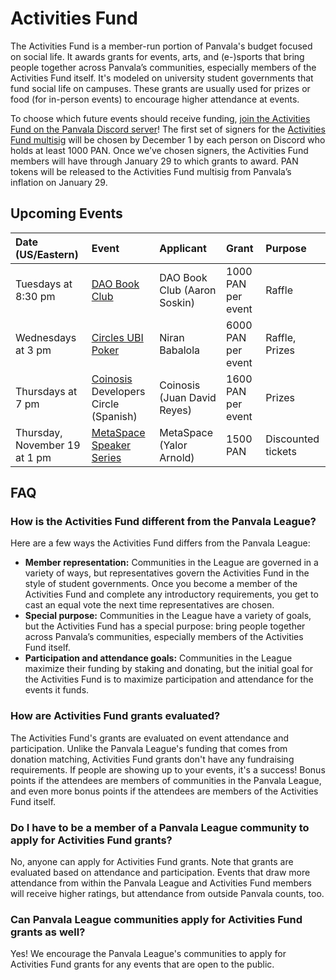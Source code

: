# Activities Fund

The Activities Fund is a member-run portion of Panvala's budget focused on social life. It awards grants for events, arts, and \(e-\)sports that bring people together across Panvala’s communities, especially members of the Activities Fund itself. It's modeled on university student governments that fund social life on campuses. These grants are usually used for prizes or food \(for in-person events\) to encourage higher attendance at events.

To choose which future events should receive funding, [join the Activities Fund on the Panvala Discord server](https://discord.gg/yZmYZbf)! The first set of signers for the [Activities Fund multisig](https://gnosis-safe.io/app/#/safes/0xe44f10A925411A3a0086E5EDba8A4399C6F75ad6/transactions) will be chosen by December 1 by each person on Discord who holds at least 1000 PAN. Once we’ve chosen signers, the Activities Fund members will have through January 29 to which grants to award. PAN tokens will be released to the Activities Fund multisig from Panvala’s inflation on January 29.

## Upcoming Events

| Date \(US/Eastern\) | Event | Applicant | Grant | Purpose |
| :--- | :--- | :--- | :--- | :--- |
| Tuesdays at 8:30 pm | [DAO Book Club](https://discord.gg/dtUVKAc) | DAO Book Club \(Aaron Soskin\) | 1000 PAN per event | Raffle |
| Wednesdays at 3 pm | [Circles UBI Poker](https://docs.google.com/document/d/1BgISfWdKPJRtcfcxuWwMtG7p-lhhKW4sQnJZ1JrSDWk/edit) | Niran Babalola | 6000 PAN per event | Raffle, Prizes |
| Thursdays at 7 pm | [Coinosis](https://coinosis.co/) Developers Circle \(Spanish\) | Coinosis \(Juan David Reyes\) | 1600 PAN per event | Prizes |
| Thursday, November 19 at 1 pm | [MetaSpace Speaker Series](https://twitter.com/MetaSpace_Now/status/1322642939210829829) | MetaSpace \(Yalor Arnold\) | 1500 PAN | Discounted tickets |

## FAQ

### How is the Activities Fund different from the Panvala League?

Here are a few ways the Activities Fund differs from the Panvala League:

* **Member representation:** Communities in the League are governed in a variety of ways, but representatives govern the Activities Fund in the style of student governments. Once you become a member of the Activities Fund and complete any introductory requirements, you get to cast an equal vote the next time representatives are chosen.
* **Special purpose:** Communities in the League have a variety of goals, but the Activities Fund has a special purpose: bring people together across Panvala’s communities, especially members of the Activities Fund itself.
* **Participation and attendance goals:** Communities in the League maximize their funding by staking and donating, but the initial goal for the Activities Fund is to maximize participation and attendance for the events it funds.

### How are Activities Fund grants evaluated?

The Activities Fund's grants are evaluated on event attendance and participation. Unlike the Panvala League's funding that comes from donation matching, Activities Fund grants don't have any fundraising requirements. If people are showing up to your events, it's a success! Bonus points if the attendees are members of communities in the Panvala League, and even more bonus points if the attendees are members of the Activities Fund itself.

### Do I have to be a member of a Panvala League community to apply for Activities Fund grants?

No, anyone can apply for Activities Fund grants. Note that grants are evaluated based on attendance and participation. Events that draw more attendance from within the Panvala League and Activities Fund members will receive higher ratings, but attendance from outside Panvala counts, too.

### Can Panvala League communities apply for Activities Fund grants as well?

Yes! We encourage the Panvala League's communities to apply for Activities Fund grants for any events that are open to the public.

